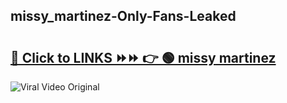 
 ## missy_martinez-Only-Fans-Leaked

# <h2><a href="https://clipsfans.com/missy_martinez&ref=git">🔗 Click to LINKS ⏩⏩ 👉 🟢 missy martinez </a></h2>

<a href="https://clipsfans.com/missy_martinez&ref=git" rel="nofollow" data-target="animated-image.originalLink"><img src="https://i.ibb.co.com/xMMVF88/686577567.gif" alt="Viral Video Original" style="max-width: 100%; display: inline-block;" data-target="animated-image.originalImage"></a>
